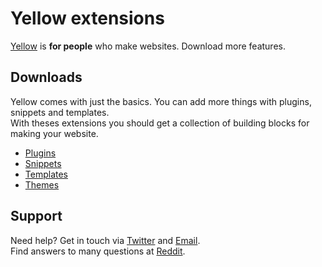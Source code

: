 Yellow extensions
=================

[Yellow](https://github.com/markseu/yellowcms) is **for people** who make websites. Download more features.

Downloads
---------
Yellow comes with just the basics. You can add more things with plugins, snippets and templates.  
With theses extensions you should get a collection of building blocks for making your website.

* [Plugins](https://github.com/markseu/yellowcms-extensions/tree/master/plugins)
* [Snippets](https://github.com/markseu/yellowcms-extensions/tree/master/snippets)
* [Templates](https://github.com/markseu/yellowcms-extensions/tree/master/templates)
* [Themes](https://github.com/markseu/yellowcms-extensions/tree/master/themes)

Support
-------
Need help? Get in touch via [Twitter](https://twitter.com/markseu) and [Email](http://datenstrom.se/contact/).  
Find answers to many questions at [Reddit](http://www.reddit.com/r/yellowcms/).